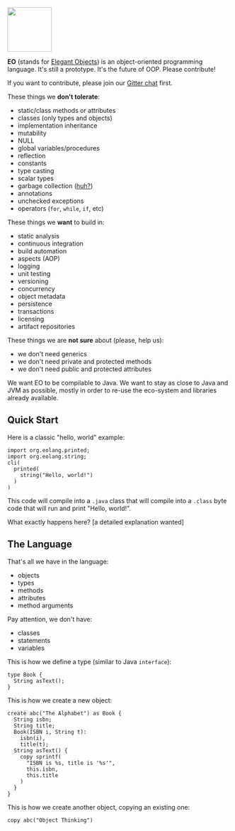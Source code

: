 <img src="http://cf.jare.io/?u=http%3A%2F%2Fwww.yegor256.com%2Fimages%2Fbooks%2Felegant-objects%2Fcactus.svg" height="100px" />

**EO** (stands for [Elegant Objects](http://www.yegor256.com/elegant-objects.html))
is an object-oriented programming language. It's still a prototype.
It's the future of OOP. Please contribute!

If you want to contribute, please join our
[Gitter chat](https://gitter.im/yegor256/elegantobjects) first.

These things we **don't tolerate**:

  * static/class methods or attributes
  * classes (only types and objects)
  * implementation inheritance
  * mutability
  * NULL
  * global variables/procedures
  * reflection
  * constants
  * type casting
  * scalar types
  * garbage collection ([huh?](https://github.com/yegor256/eo/issues/4))
  * annotations
  * unchecked exceptions
  * operators (`for`, `while`, `if`, etc)

These things we **want** to build in:

  * static analysis
  * continuous integration
  * build automation
  * aspects (AOP)
  * logging
  * unit testing
  * versioning
  * concurrency
  * object metadata
  * persistence
  * transactions
  * licensing
  * artifact repositories

These things we are **not sure** about (please, help us):

  * we don't need generics
  * we don't need private and protected methods
  * we don't need public and protected attributes

We want EO to be compilable to Java. We want to stay as close to Java and JVM
as possible, mostly in order to re-use the eco-system and libraries
already available.

## Quick Start

Here is a classic "hello, world" example:

```
import org.eolang.printed;
import org.eolang.string;
cli(
  printed(
    string("Hello, world!")
  )
)
```

This code will compile into a `.java` class that will compile into
a `.class` byte code that will run and print "Hello, world!".

What exactly happens here? [a detailed explanation wanted]

## The Language

That's all we have in the language:

  * objects
  * types
  * methods
  * attributes
  * method arguments

Pay attention, we don't have:

  * classes
  * statements
  * variables

This is how we define a type (similar to Java `interface`):

```
type Book {
  String asText();
}
```

This is how we create a new object:

```
create abc("The Alphabet") as Book {
  String isbn;
  String title;
  Book(ISBN i, String t):
    isbn(i),
    title(t);
  String asText() {
    copy sprintf(
      "ISBN is %s, title is '%s'",
      this.isbn,
      this.title
    )
  }
}
```

This is how we create another object, copying an existing one:

```
copy abc("Object Thinking")
```

